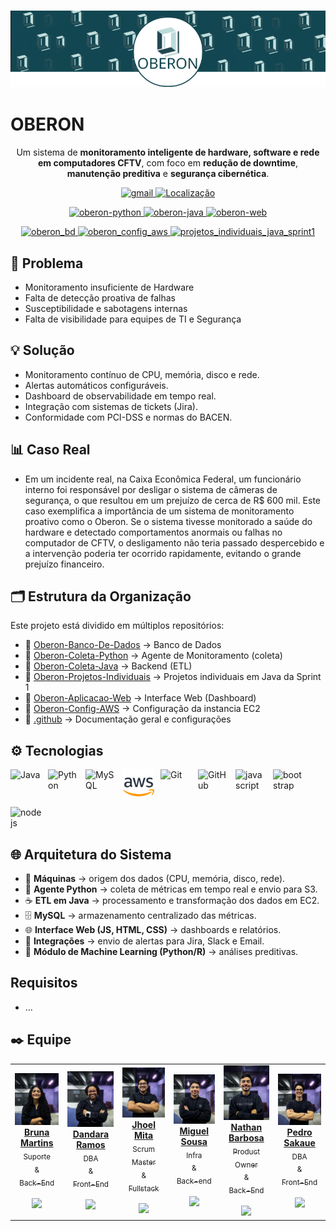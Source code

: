 <h3 align="center">
  <img src="../assets/Banner.png" alt="logo-OBERON" >
</h3>

# OBERON
<p align="center">
  Um sistema de <b>monitoramento inteligente de hardware, software e rede em computadores CFTV</b>, com foco em <b>redução de downtime</b>, <b>manutenção preditiva</b> e <b>segurança cibernética</b>.
</p>


<p align="center">
    <a href="mailto:OBERON@sptech">
        <img 
            alt="gmail" 
            title="Link para enviar um email" 
            src="https://custom-icon-badges.demolab.com/badge/-OBERON@sptech-red?style=for-the-badge&logo=mention&logoColor=white"
        />
    </a> 
     <a href="https://www.bing.com/maps?q=S%C3%A3o+Paulo&satid=id.sid%3Ac6cf2f6e-626c-4267-ae48-9e13ea74d2b9&FORM=KC2MAP&cp=-23.683231%7E-46.595678&lvl=10.7">
        <img 
           alt="Localização" 
            title="Localização São Paulo - BR" 
            src="https://custom-icon-badges.demolab.com/badge/S%C3%A3o%20Paulo-BR-green?style=for-the-badge&logo=location&logoColor=white"
        />
    </a>
</p>
<p align="center">
    <a href="https://github.com/oberon-sis/Oberon-Coleta-Python">
        <img 
            alt="oberon-python" 
            title="Repositório - Python" 
            src="https://custom-icon-badges.demolab.com/badge/Repositorio-extração de dados -blue?style=for-the-badge&logo=python&logoColor=white"
        />
    </a> 
    <a href="https://github.com/oberon-sis/Oberon-Coleta-Java">
        <img 
            alt="oberon-java" 
            title="Repositório - Java" 
            src="https://custom-icon-badges.demolab.com/badge/repositorio-etl-red?style=for-the-badge&logo=java&logoColor=white"
        />
    </a>
    <a href="https://github.com/oberon-sis/Oberon-Aplicacao-Web">
        <img 
            alt="oberon-web" 
            title="Repositório - Aplicação Web" 
            src="https://custom-icon-badges.demolab.com/badge/repositorio-web-yellow?style=for-the-badge&logo=javascript&logoColor=white"
        />
    </a>
</p>


<p align="center">
    <a href="https://github.com/oberon-sis/Oberon-Banco-De-Dados">
        <img 
            alt="oberon_bd" 
            title="Repositório - Banco de Dados" 
            src="https://custom-icon-badges.demolab.com/badge/Repositorio-banco de dados -green?style=for-the-badge&logo=mysql&logoColor=white"
        />
    </a> 
    <a href="https://github.com/oberon-sis/Oberon-Config-AWS">
        <img 
            alt="oberon_config_aws" 
            title="Repositório - Configuração AWS" 
            src="https://custom-icon-badges.demolab.com/badge/repositorio-aws -orange?style=for-the-badge&logo=aws&logoColor=white"
        />
    </a>
    <a href="https://github.com/oberon-sis/Oberon-Projetos-Individuais">
        <img 
            alt="projetos_individuais_java_sprint1" 
            title="projetos_individuais_java_sprint1" 
            src="https://custom-icon-badges.demolab.com/badge/repositorio-projetos java-black?style=for-the-badge&logo=java&logoColor=white"
        />
    </a>
</p>

## 🚨 Problema
- Monitoramento insuficiente de Hardware
- Falta de detecção proativa de falhas
- Susceptibilidade e sabotagens internas
- Falta de visibilidade para equipes de TI e Segurança


## 💡 Solução
- Monitoramento contínuo de CPU, memória, disco e rede.  
- Alertas automáticos configuráveis.  
- Dashboard de observabilidade em tempo real.  
- Integração com sistemas de tickets (Jira).  
- Conformidade com PCI-DSS e normas do BACEN.  


## 📊 Caso Real
-  Em um incidente real, na Caixa Econômica Federal, um funcionário interno foi responsável por desligar o sistema de câmeras de segurança, o que resultou em um prejuízo de cerca de R$ 600 mil. Este caso exemplifica a importância de um sistema de monitoramento proativo como o Oberon. Se o sistema tivesse monitorado a saúde do hardware e detectado comportamentos anormais ou falhas no computador de CFTV, o desligamento não teria passado despercebido e a intervenção poderia ter ocorrido rapidamente, evitando o grande prejuízo financeiro.


## 🗂️ Estrutura da Organização
Este projeto está dividido em múltiplos repositórios:  

- 📂 [Oberon-Banco-De-Dados](../Oberon-Banco-De-Dados) → Banco de Dados  
- 📂 [Oberon-Coleta-Python](../Oberon-Coleta-Python) → Agente de Monitoramento (coleta)  
- 📂 [Oberon-Coleta-Java](../Oberon-Coleta-Java) → Backend (ETL)  
- 📂 [Oberon-Projetos-Individuais](../Oberon-Projetos-Individuais) → Projetos individuais em Java da Sprint 1
- 📂 [Oberon-Aplicacao-Web](../Oberon-Aplicacao-Web) → Interface Web (Dashboard)  
- 📂 [Oberon-Config-AWS](../Oberon-Config-AWS) → Configuração da instancia EC2
- 📂 [.github](../.github) → Documentação geral e configurações  


## ⚙️ Tecnologias
<div style="display: flex; gap: 10px; flex-wrap: wrap;">
  <img src="https://cdn.jsdelivr.net/gh/devicons/devicon/icons/java/java-original.svg" title="Java" width="50px"/>
  <img src="https://cdn.jsdelivr.net/gh/devicons/devicon/icons/python/python-original.svg" title="Python" width="50px"/>
  <img src="https://cdn.jsdelivr.net/gh/devicons/devicon/icons/mysql/mysql-original.svg" title="MySQL" width="50px"/>
  <img src="../assets/aws-svgrepo-com.svg" title="AWS" width="50px"/>
  <img src="https://cdn.jsdelivr.net/gh/devicons/devicon/icons/git/git-original.svg" title="Git" width="50px"/>
  <img src="https://cdn.jsdelivr.net/gh/devicons/devicon/icons/github/github-original.svg" title="GitHub" width="50px"/>

  <img src="https://cdn.jsdelivr.net/gh/devicons/devicon/icons/javascript/javascript-original.svg" title="javascript" width="50px"/>
  <img src="https://cdn.jsdelivr.net/gh/devicons/devicon/icons/bootstrap/bootstrap-original.svg" title="bootstrap" width="50px"/>
  <img src="https://cdn.jsdelivr.net/gh/devicons/devicon/icons/nodejs/nodejs-original.svg" title="nodejs" width="50px"/>
</div>



## 🌐 Arquitetura do Sistema
<!-- <p align="center">
  <img src="assets/arquitetura.png" alt="Arquitetura do sistema" width="600">
</p> -->

- 🏧 **Máquinas** → origem dos dados (CPU, memória, disco, rede).  
- 🐍 **Agente Python** → coleta de métricas em tempo real e envio para S3.  
- ☕ **ETL em Java** → processamento e transformação dos dados em EC2.  
- 🗄️ **MySQL** → armazenamento centralizado das métricas.  
- 🌐 **Interface Web (JS, HTML, CSS)** → dashboards e relatórios.  
- 📢 **Integrações** → envio de alertas para Jira, Slack e Email.  
- 🤖 **Módulo de Machine Learning (Python/R)** → análises preditivas.  

## Requisitos
- ...


## ✒️ Equipe

<table >

<td align="center" width="125px"><a  href= "https://github.com/brubrumartins"><img src="../assets/bruna_photo.png" border-radius="50%"; width="400px;"/><br/><b>Bruna Martins</b> </</a><br /> <sub> Suporte <br>&<br> Back-End </sub> </br></br> <a  href="https://github.com/brubrumartins" ><img  src="https://www.svgrepo.com/show/439171/github.svg"  width="20"/></a>
</td>

<td  align="center" width="125px"><a  href= "https://github.com/d1n4ara" ><img src="../assets/dandara_photo.png"  border-radius="50%"; width="400px;"/><br/><b>Dandara Ramos</b></</a><br />  <sub > DBA <br>&<br> Front-End </sub> </br></br> <a  href="https://github.com/d1n4ara" ><img  src="https://www.svgrepo.com/show/439171/github.svg"  width="20"/></a>
</td>

<td  align="center" width="125px"><a  href="https://github.com/JhoelDiego2" ><img src="../assets/jhoel_photo_.png" border-radius="50%"; width="400px;"/><br/><b>Jhoel Mita</b></</a><br /> <sub> Scrum Master <br>&<br> Fullstack </sub> </br></br><a  href="https://github.com/JhoelDiego2" ><img  src="https://www.svgrepo.com/show/439171/github.svg"  width="20"/></a>
</td>
<td  align="center" width="125px"><a  href="https://github.com/MIGUELLIMA11" ><img src="../assets/miguel_photo.png" border-radius="50%"; width="400px;"/><br/><b>Miguel Sousa</b></</a><br /> <sub> Infra<br>&<br> Back-end </sub> </br></br><a  href="https://github.com/MIGUELLIMA11" ><img  src="https://www.svgrepo.com/show/439171/github.svg"  width="20"/></a>
</td>
<td  align="center" width="125px" ><a  href="https://github.com/nathanbarbosatx" ><img src="../assets/nathan_photo.png" border-radius="50%"; width="400px;"/><br/><b>Nathan Barbosa</b></</a><br /> <sub> Product Owner <br>&<br> Back-End </sub> </br></br><a  href="https://github.com/nathanbarbosatx" ><img  src="https://www.svgrepo.com/show/439171/github.svg"  width="20"/></a>
</td>
<td  align="center" width="125px"><a  href="https://github.com/pedrosakaue" ><img src="../assets/pedro_photo.png" border-radius="50%"; width="400px;"/><br/><b>Pedro Sakaue</b></</a><br /> <sub> DBA <br>&<br> Front-End </sub> </br></br><a  href="https://github.com/pedrosakaue" ><img  src="https://www.svgrepo.com/show/439171/github.svg"  width="20"/></a>
</td>




